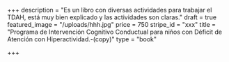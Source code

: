 +++
description = "Es un libro con diversas actividades para trabajar el TDAH, está muy bien explicado y las actividades son claras."
draft = true
featured_image = "/uploads/hhh.jpg"
price = 750
stripe_id = "xxx"
title = "Programa de Intervención Cognitivo Conductual para niños con Déficit de Atención con Hiperactividad.-(copy)"
type = "book"

+++
